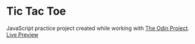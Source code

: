 # Tic Tac Toe
JavaScript practice project created while working with [The Odin Project](https://www.theodinproject.com/).  
[Live Preview](https://rafallyczek.github.io/tic-tac-toe/)
